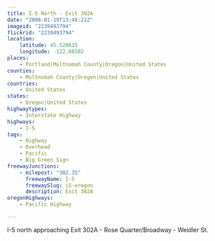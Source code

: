 ```yaml
---
title: I-5 North - Exit 302A
date: "2008-01-19T13:48:21Z"
imageid: "2239493794"
flickrid: "2239493794"
location:
    latitude: 45.528615
    longitude: -122.66502
places:
    - Portland|Multnomah County|Oregon|United States
counties:
    - Multnomah County|Oregon|United States
countries:
    - United States
states:
    - Oregon|United States
highwaytypes:
    - Interstate Highway
highways:
    - I-5
tags:
    - Highway
    - Overhead
    - Pacific
    - Big Green Sign
freewayJunctions:
    - milepost: "302.35"
      freewayName: I-5
      freewaySlug: i5-oregon
      description: Exit 302A
oregonHighways:
    - Pacific Highway

---
```

I-5 north approaching Exit 302A - Rose Quarter/Broadway - Weidler St.